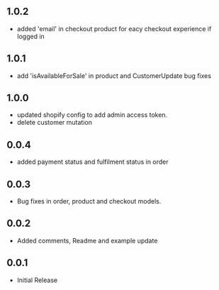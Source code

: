 ## 1.0.2

* added 'email' in checkout product for eacy checkout experience if logged in

## 1.0.1

* add 'isAvailableForSale' in product and CustomerUpdate bug fixes

## 1.0.0

* updated shopify config to add admin access token. 
* delete customer mutation 

## 0.0.4

* added payment status and fulfilment status in order  

## 0.0.3

* Bug fixes in order, product and checkout models. 

## 0.0.2

* Added comments, Readme and example update

## 0.0.1

* Initial Release
